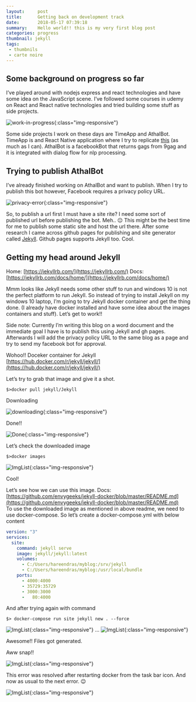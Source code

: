 ```yaml
---
layout:     post
title:      Getting back on development track
date:       2018-05-17 07:39:18
summary:    Hello world!! this is my very first blog post
categories: progress
thumbnail: jekyll
tags:
 - thumbnils
 - carte noire
---
```


## Some background on progress so far

I’ve played around with nodejs express and react technologies and have some idea on the JavaScript scene. I’ve followed some courses in udemy on React and React native technologies and tried building some stuff as side projects.

![work-in-progress](/assets/2018-05-17/img/courses.png){:class="img-responsive"}

Some side projects I work on these days are TimeApp and AthalBot. TimeApp is and React Native application where I try to replicate [this](http://tiii.me/)  (as much as I can). AthalBot is a facebookBot that returns gags from 9gag and it is integrated with dialog flow for nlp processing. 

## Trying to publish AthalBot

I’ve already finished working on AthalBot and want to publish. When I try to publish this bot however, Facebook requires a privacy policy URL.

![privacy-error](/assets/2018-05-17/img/privacy_err.png){:class="img-responsive"}

So, to publish a url first I must have a site rite? I need some sort of published url before publishing the bot. Meh.. 😐 This might be the best time for me to publish some static site and host the url there. 
After some research I came across github pages for publishing and site generator called [Jekyll](https://jekyllrb.com/). Github pages supports Jekyll too. Cool. 

## Getting my head around Jekyll 

Home: [https://jekyllrb.com/](https://jekyllrb.com/) Docs: [https://jekyllrb.com/docs/home/](https://jekyllrb.com/docs/home/) 

Mmm looks like Jekyll needs some other stuff to run and windows 10 is not the perfect platform to run Jekyll. So instead of trying to install Jekyll on my windows 10 laptop, I’m going to try Jekyll docker container and get the thing done. (I already have docker installed and have some idea about the images containers and stuff). Let’s get to work!! 

Side note: Currently I’m writing this blog on a word document and the immediate goal I have is to publish this using Jekyll and gh pages. Afterwards I will add the privacy policy URL to the same blog as a page and try to send my facebook bot for approval.

Wohoo!! Doceker container for Jekyll [https://hub.docker.com/r/jekyll/jekyll/](https://hub.docker.com/r/jekyll/jekyll/)

Let’s try to grab that image and give it a shot.

```terminal
$>docker pull jekyll/Jekyll
```

Downloading

![downloading](/assets/2018-05-17/img/downloading_image.png){:class="img-responsive"}

Done!!

![Done](/assets/2018-05-17/img/dowload_done.png){:class="img-responsive"}

Let’s check the downloaded image

```terminal
$>docker images
```

![ImgList](/assets/2018-05-17/img/img_list.png){:class="img-responsive"}

Cool!

Let’s see how we can use this image. Docs: [https://github.com/envygeeks/jekyll-docker/blob/master/README.md](https://github.com/envygeeks/jekyll-docker/blob/master/README.md)  
To use the downloaded image as mentioned in above readme, we need to use docker-compose. So let’s create a docker-compose.yml with below content

```yml
version: "3"
services:
  site:
    command: jekyll serve
    image: jekyll/jekyll:latest
    volumes:
      - C:/Users/hareendras/myblog:/srv/jekyll
      - C:/Users/hareendras/myblog:/usr/local/bundle
    ports:
      - 4000:4000
      - 35729:35729
      - 3000:3000
      -   80:4000
```

And after trying again with command

```terminal
$> docker-compose run site jekyll new . --force
```

![ImgList](/assets/2018-05-17/img/docker-compose1.png){:class="img-responsive"}
...
![ImgList](/assets/2018-05-17/img/docker-compose2.png){:class="img-responsive"}

Awesome!! Files got generated.

Aww snap!!

![ImgList](/assets/2018-05-17/img/docker_compose_err.png){:class="img-responsive"}

This error was resolved after restarting docker from the task bar icon. And now as usual to the next error. 😉

![ImgList](/assets/2018-05-17/img/docker_compose_err2.png){:class="img-responsive"}
